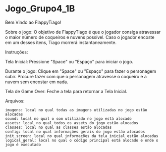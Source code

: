 # Jogo_Grupo4_1B 
 Bem Vindo ao FlappyTiago!

Sobre o jogo: 
O objetivo de FlappyTiago é que o jogador consiga atravessar o maior número de coqueiros e nuvens possível. Caso o jogador encoste em um desses itens, Tiago morrerá instantaneamente.

Instruções: 

 Tela Inicial: 
    Pressione "Space" ou "Espaço" para iniciar o jogo.
    
 Durante o jogo: 
    Clique em "Space" ou "Espaço" para fazer o personagem subir.
    Procure fazer com que o personagem atravesse o coqueiro e a nuvem sem encostar em nada.
    
 Tela de Game Over:
    Feche a tela para retornar a Tela Inicial.

Arquivos:

    imagens: local no qual todas as imagens utilizadas no jogo estão alocadas
    sound: local no qual o som utilizado no jogo está alocado
    assets: local no qual todos os assets do jogo estão alocados
    classes: local no qual as classes estão alocadas
    config: local no qual informações gerais do jogo estão alocados
    init_screen: local no qual informações da tela inicial estão alocadas
    logical_geral: local no qual o código principal está alocado e onde o jogo é executado
    
